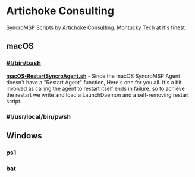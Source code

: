 # Artichoke Consulting
SyncroMSP Scripts by [Artichoke Consulting](https://artichoke.consulting). Montucky Tech at it's finest.

## macOS
### [#!/bin/bash](https://github.com/SyncroScripting/Artichoke_Consulting/tree/main/macOS/bash)
**[macOS-RestartSyncroAgent.sh](https://github.com/SyncroScripting/Artichoke_Consulting/blob/main/macOS/bash/macOS-RestartSyncroAgent.sh)** - Since the macOS SyncroMSP Agent doesn't have a "Restart Agent" function, Here's one for you all. It's a bit involved as calling the agent to restart itself ends in failure, so to achieve the restart we write and load a LaunchDaemon and a self-removing restart script.
### #!/usr/local/bin/pwsh

## Windows 
### ps1
### bat